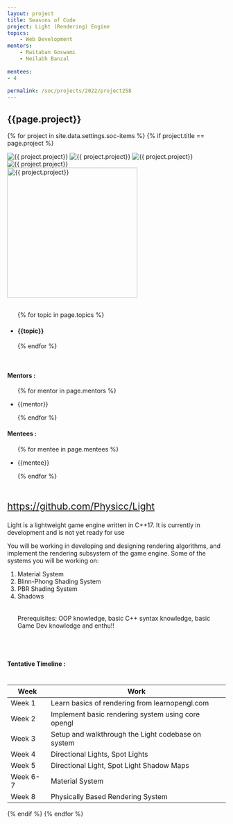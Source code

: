 ```yaml
---
layout: project
title: Seasons of Code
project: Light (Rendering) Engine
topics:
    - Web Development
mentors:
    - Rwitaban Goswami
    - Neilabh Banzal   
    
mentees:
- 4 
    
permalink: /soc/projects/2022/project258
---
```


<h2 class="display1 m-3 p-3 text-center project-title">{{page.project}}</h2>

{% for project in site.data.settings.soc-items %}
{% if project.title == page.project %}

<div class ="img-soc d-block"> 
    <img src="{{ site.baseurl }}/{{ project.image }}" alt="{{ project.project}}" class="image-1">
    <img src="{{ site.baseurl }}/{{ project.image }}" alt="{{ project.project}}" class="image-2">
    <img src="{{ site.baseurl }}/{{ project.image }}" alt="{{ project.project}}" class="image-3">
    <img src="{{ site.baseurl }}/{{ project.image }}" alt="{{ project.project}}" class="image-4">
</div>
<div class = "mobile-img-soc">
  <img src="{{ site.baseurl }}/{{ project.image }}"  width = "300" height="300" alt="{{ project.project}}" class="border rounded">
  </div>
<div >
    <br>
    <ul>
        {% for topic in page.topics %}
        <li><h4 class="text-primary text-center topics">{{topic}}</h4></li>
        {% endfor %}
    </ul>
    <br>
    <h4 class="display3  ">Mentors :</h4> 
    <ul>
        {% for mentor in page.mentors %}
        <li><p class="lead">{{mentor}}</p></li>
        {% endfor %}
    </ul>
    <h4 class="display3  ">Mentees :</h4> 
    <ul>
        {% for mentee in page.mentees %}
        <li><p class="lead">{{mentee}}</p></li>
        {% endfor %}
    </ul>
</div>
<div class = "project-desc">
    <p class="display3" style = "font-size:22px;" >
        <br>
        <a href='https://github.com/Physicc/Light'>https://github.com/Physicc/Light</a>

Light is a lightweight game engine written in C++17. It is currently in development and is not yet ready for use

You will be working in developing and designing rendering algorithms, and implement the rendering subsystem of the game engine. Some of the systems you will be working on:<br>
1) Material System<br>
2) Blinn-Phong Shading System<br>
3) PBR Shading System<br>
4) Shadows				
        <br><br>
Prerequisites:
OOP knowledge, basic C++ syntax knowledge, basic Game Dev knowledge and enthu!!
<br>
    </p>
</div>
<div class = "d-flex flex-wrap">
<div>
    <h4 class="display3" style="margin:40px 0px 40px 0px;">Tentative Timeline :</h4>
    <table class="table table-striped w-100">
    <thead>
        <tr>
        <th>Week</th>
        <th>Work</th>
        </tr>
    </thead>
    <tbody>
    <tr>
      <td>Week 1</td>
      <td> Learn basics of rendering from learnopengl.com
  </td>
    </tr>
    <tr>
      <td>Week 2</td>
      <td>Implement basic rendering system using core opengl</td>
    </tr>
    <tr>
      <td>Week 3</td>
      <td>Setup and walkthrough the Light codebase on system</td>
    </tr>
    <tr>
      <td>Week 4</td>
      <td>Directional Lights, Spot Lights</td>
    </tr>
    <tr>
      <td>Week 5</td>
      <td>Directional Light, Spot Light Shadow Maps</td>
    </tr>
    <tr>
      <td>Week 6-7</td>
      <td>Material System</td>
    </tr>
    <tr>
      <td>Week 8</td>
      <td>Physically Based Rendering System</td>
    </tr>
    </tbody>
    </table>
</div>

</div>
{% endif %}
{% endfor %}
